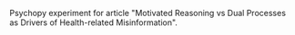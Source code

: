 Psychopy experiment for article "Motivated Reasoning vs Dual Processes as Drivers of Health-related Misinformation".

